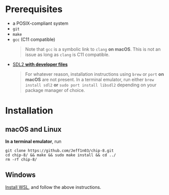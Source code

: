 # Prerequisites
- a POSIX-compliant system
- `git`
- `make`
- `gcc` (C11 compatible)
    > Note that `gcc` is a symbolic link to `clang` **on macOS**. This is not an issue as long as `clang` is C11 compatible.
- [SDL2 **with developer files**](https://wiki.libsdl.org/SDL2/Installation)
    > For whatever reason, installation instructions using `brew` or `port` **on macOS** are not present. In a terminal emulator, run either `brew install sdl2` **or** `sudo port install libsdl2` depending on your package manager of choice.
# Installation
## macOS and Linux
**In a terminal emulator**, run
```
git clone https://github.com/Jeff1n03/chip-8.git
cd chip-8/ && make && sudo make install && cd ../
rm -rf chip-8/
```
## Windows
[Install WSL](https://learn.microsoft.com/en-us/windows/wsl/install), and follow the above instructions.
